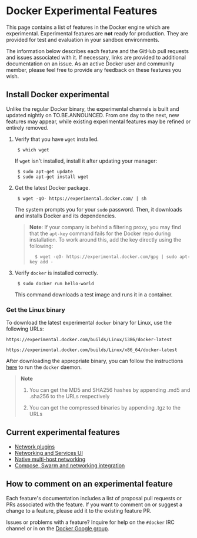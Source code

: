 # Docker Experimental Features 

This page contains a list of features in the Docker engine which are
experimental. Experimental features are **not** ready for production. They are
provided for test and evaluation in your sandbox environments.  

The information below describes each feature and the GitHub pull requests and
issues associated with it. If necessary, links are provided to additional
documentation on an issue.  As an active Docker user and community member,
please feel free to provide any feedback on these features you wish.

## Install Docker experimental

Unlike the regular Docker binary, the experimental channels is built and updated nightly on TO.BE.ANNOUNCED. From one day to the next, new features may appear, while existing experimental features may be refined or entirely removed.

1. Verify that you have `wget` installed.

        $ which wget

    If `wget` isn't installed, install it after updating your manager:

        $ sudo apt-get update
        $ sudo apt-get install wget

2. Get the latest Docker package.

        $ wget -qO- https://experimental.docker.com/ | sh

    The system prompts you for your `sudo` password. Then, it downloads and
    installs Docker and its dependencies.

	>**Note**: If your company is behind a filtering proxy, you may find that the
	>`apt-key`
	>command fails for the Docker repo during installation. To work around this,
	>add the key directly using the following:
	>
	>       $ wget -qO- https://experimental.docker.com/gpg | sudo apt-key add -

3. Verify `docker` is installed correctly.

        $ sudo docker run hello-world

    This command downloads a test image and runs it in a container.

### Get the Linux binary
To download the latest experimental `docker` binary for Linux,
use the following URLs:

    https://experimental.docker.com/builds/Linux/i386/docker-latest

    https://experimental.docker.com/builds/Linux/x86_64/docker-latest

After downloading the appropriate binary, you can follow the instructions
[here](https://docs.docker.com/installation/binaries/#get-the-docker-binary) to run the `docker` daemon.

> **Note**
>
> 1) You can get the MD5 and SHA256 hashes by appending .md5 and .sha256 to the URLs respectively
>
> 2) You can get the compressed binaries by appending .tgz to the URLs

## Current experimental features

* [Network plugins](plugins_network.md)
* [Networking and Services UI](networking.md)
* [Native multi-host networking](network_overlay.md)
* [Compose, Swarm and networking integration](compose_swarm_networking.md)

## How to comment on an experimental feature

Each feature's documentation includes a list of proposal pull requests or PRs associated with the feature. If you want to comment on or suggest a change to a feature, please add it to the existing feature PR.  

Issues or problems with a feature? Inquire for help on the `#docker` IRC channel or in on the [Docker Google group](https://groups.google.com/forum/#!forum/docker-user).  
